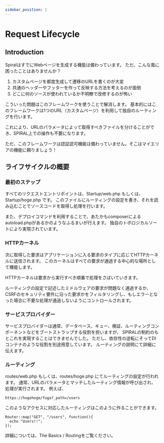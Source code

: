 ```yaml
---
sidebar_position: 1
---
```


# Request Lifecycle

## Introduction
SpiralはすでにWebページを生成する機能は備わっています。
ただ、こんな風に困ったことはありませんか？
1. カスタムページを都度生成して遷移のURLを書くのが大変
2. 共通のヘッダーやフッターを作って反映する方法を考えるのが面倒
3. どこに何のソースが使われているか不明瞭で改修するのが怖い

こういった問題はこのフレームワークを使うことで解消します。
基本的にはこのフレームワークは1つのURL（カスタムページ）を利用して独自のルーティングを行います。

これにより、URLのパラメータによって取得すべきファイルを分けることができ、SPIRAL上での操作も不要になります。

ただ、このフレームワークは認証認可機能は備わっていません。そこはマイエリアの機能に頼りましょう！

## ライフサイクルの概要

### 最初のステップ

すべてのリクエストエントリポイントは、Startup/web.php もしくは、Startup/hoge.php です。
このファイルにルーティングの設定を書き、それを読み込むことでソースコードを取得し処理を行います。

また、デプロイコマンドを利用することで、あたかもcomposerによるautoload.phpがあるかのようなふるまいが行えます。
独自のトポロジカルソートにより実現されています。

### HTTPカーネル
次に取得した要求はアプリケーションに入る要求のタイプに応じてHTTPカーネルに送信されます。
このカーネルはすべての要求が通過する中心的な場所として機能します。

HTTPカーネルは要求から実行すべき順番で処理をさばいていきます。

ルーティングの設定で記述したミドルウェアの要求が問題なく通過するか、CSRFのセキュリティ要件に沿った要求かをフィルタリングし、もしエラーとなった場合に不要な処理が通過しないようにコントロールされます。

### サービスプロバイダー
サービスプロバイダーは通常、データベース、キュー、検証、ルーティングコンポーネントなどをブートストラップする役割を担いますが、
SPIRALの制約のもとこれを実現することはできませんでした。
ただし、依存性の逆転にそってDIコンテナのような役割を別途用意しています。
ルーティングの説明にて詳細に伝えます。

### ルーティング
routes/web.php もしくは、routes/hoge.php にてルーティングの設定が行われます。
通常、URLのパラメータとマッチしたルーティング情報が呼び出され、処理が実行されます。
例えば、
~~~
https://hogehoge/fuga?_path=/users
~~~

このようなアクセスに対応したルーティングはこのように作ることができます。
~~~
Router::map("GET", "/users", function(){
  echo "Users!!";
});
~~~

詳細については、The Basics / Routingをご覧ください。